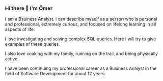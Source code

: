 ### Hi there 👋 I'm Ömer
I am a Bsuiness Analyst. I can describe myself as a person who is personal and professional, extremely curious, and focused on lifelong learning in all aspects of life.

I love investigating and solving complex SQL queries. Here I will try to give examples of these queries.

I also love cooking with my family, running on the trail, and being physically active.

I have been continuing my professional career as a Business Analyst in the field of Software Development for about 12 years.
<!--
**omertug/omertug** is a ✨ _special_ ✨ repository because its `README.md` (this file) appears on your GitHub profile.

Here are some ideas to get you started:

- 🔭 I’m currently working on ...
- 🌱 I’m currently learning ...
- 👯 I’m looking to collaborate on ...
- 🤔 I’m looking for help with ...
- 💬 Ask me about ...
- 📫 How to reach me: ...
- 😄 Pronouns: ...
- ⚡ Fun fact: ...
-->
